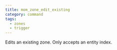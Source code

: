 ```yaml
---
title: mom_zone_edit_existing
category: command
tags:
  - zones
  - trigger
---
```


Edits an existing zone. Only accepts an entity index.